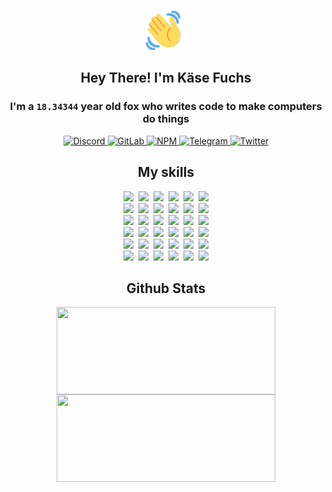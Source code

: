 <div><p align=center><img src=./resources/images/wave.gif width=64px height=64px></p><h2 align=center>Hey There! I'm Käse Fuchs</h2><h3 align=center>I'm a <code>18.34344</code> year old fox who writes code to make computers do things</h3><p align=center><a href=https://discord.com/users/507526681125322772><img alt=Discord src="https://img.shields.io/badge/Discord-5865F2?logo=discord&logoColor=white&style=flat-square#41727a3e6fb87b7820ddca55072713eb"> </a><a href=https://gitlab.com/kasefuchs><img alt=GitLab src="https://img.shields.io/badge/GitLab-330F63?logo=gitlab&logoColor=white&style=flat-square#41727a3e6fb87b7820ddca55072713eb"> </a><a href=https://npmjs.com/~kasefuchs><img alt=NPM src="https://img.shields.io/badge/NPM-CB3837?logo=npm&logoColor=white&style=flat-square#41727a3e6fb87b7820ddca55072713eb"> </a><a href=https://t.me/kasefuchs><img alt=Telegram src="https://img.shields.io/badge/Telegram-2CA5E0?logo=telegram&logoColor=white&style=flat-square#41727a3e6fb87b7820ddca55072713eb"> </a><a href=https://twitter.com/kasefuchs><img alt=Twitter src="https://img.shields.io/badge/Twitter-1DA1F2?logo=twitter&logoColor=white&style=flat-square#41727a3e6fb87b7820ddca55072713eb"></a></p><h2 align=center>My skills</h2><p align=center><a href=https://aws.amazon.com/ ><picture><source srcset="https://skillicons.dev/icons?i=aws&theme=dark#41727a3e6fb87b7820ddca55072713eb" media="(prefers-color-scheme: dark)"><source srcset="https://skillicons.dev/icons?i=aws&theme=light#41727a3e6fb87b7820ddca55072713eb" media="(prefers-color-scheme: light), (prefers-color-scheme: no-preference)"><img src="https://skillicons.dev/icons?i=aws&theme=light#41727a3e6fb87b7820ddca55072713eb"></picture></a>&nbsp;&nbsp;<a href=https://en.wikipedia.org/wiki/Bash_(Unix_shell)><picture><source srcset="https://skillicons.dev/icons?i=bash&theme=dark#41727a3e6fb87b7820ddca55072713eb" media="(prefers-color-scheme: dark)"><source srcset="https://skillicons.dev/icons?i=bash&theme=light#41727a3e6fb87b7820ddca55072713eb" media="(prefers-color-scheme: light), (prefers-color-scheme: no-preference)"><img src="https://skillicons.dev/icons?i=bash&theme=light#41727a3e6fb87b7820ddca55072713eb"></picture></a>&nbsp;&nbsp;<a href=https://discord.com/developers/docs><picture><source srcset="https://skillicons.dev/icons?i=bots&theme=dark#41727a3e6fb87b7820ddca55072713eb" media="(prefers-color-scheme: dark)"><source srcset="https://skillicons.dev/icons?i=bots&theme=light#41727a3e6fb87b7820ddca55072713eb" media="(prefers-color-scheme: light), (prefers-color-scheme: no-preference)"><img src="https://skillicons.dev/icons?i=bots&theme=light#41727a3e6fb87b7820ddca55072713eb"></picture></a>&nbsp;&nbsp;<a href=https://www.cloudflare.com/ ><picture><source srcset="https://skillicons.dev/icons?i=cloudflare&theme=dark#41727a3e6fb87b7820ddca55072713eb" media="(prefers-color-scheme: dark)"><source srcset="https://skillicons.dev/icons?i=cloudflare&theme=light#41727a3e6fb87b7820ddca55072713eb" media="(prefers-color-scheme: light), (prefers-color-scheme: no-preference)"><img src="https://skillicons.dev/icons?i=cloudflare&theme=light#41727a3e6fb87b7820ddca55072713eb"></picture></a>&nbsp;&nbsp;<a href=https://en.wikipedia.org/wiki/CSS><picture><source srcset="https://skillicons.dev/icons?i=css&theme=dark#41727a3e6fb87b7820ddca55072713eb" media="(prefers-color-scheme: dark)"><source srcset="https://skillicons.dev/icons?i=css&theme=light#41727a3e6fb87b7820ddca55072713eb" media="(prefers-color-scheme: light), (prefers-color-scheme: no-preference)"><img src="https://skillicons.dev/icons?i=css&theme=light#41727a3e6fb87b7820ddca55072713eb"></picture></a>&nbsp;&nbsp;<a href=https://www.docker.com/ ><picture><source srcset="https://skillicons.dev/icons?i=docker&theme=dark#41727a3e6fb87b7820ddca55072713eb" media="(prefers-color-scheme: dark)"><source srcset="https://skillicons.dev/icons?i=docker&theme=light#41727a3e6fb87b7820ddca55072713eb" media="(prefers-color-scheme: light), (prefers-color-scheme: no-preference)"><img src="https://skillicons.dev/icons?i=docker&theme=light#41727a3e6fb87b7820ddca55072713eb"></picture></a><br><a href=https://www.electronjs.org/ ><picture><source srcset="https://skillicons.dev/icons?i=electron&theme=dark#41727a3e6fb87b7820ddca55072713eb" media="(prefers-color-scheme: dark)"><source srcset="https://skillicons.dev/icons?i=electron&theme=light#41727a3e6fb87b7820ddca55072713eb" media="(prefers-color-scheme: light), (prefers-color-scheme: no-preference)"><img src="https://skillicons.dev/icons?i=electron&theme=light#41727a3e6fb87b7820ddca55072713eb"></picture></a>&nbsp;&nbsp;<a href=https://expressjs.com/ ><picture><source srcset="https://skillicons.dev/icons?i=express&theme=dark#41727a3e6fb87b7820ddca55072713eb" media="(prefers-color-scheme: dark)"><source srcset="https://skillicons.dev/icons?i=express&theme=light#41727a3e6fb87b7820ddca55072713eb" media="(prefers-color-scheme: light), (prefers-color-scheme: no-preference)"><img src="https://skillicons.dev/icons?i=express&theme=light#41727a3e6fb87b7820ddca55072713eb"></picture></a>&nbsp;&nbsp;<a href=https://www.figma.com/ ><picture><source srcset="https://skillicons.dev/icons?i=figma&theme=dark#41727a3e6fb87b7820ddca55072713eb" media="(prefers-color-scheme: dark)"><source srcset="https://skillicons.dev/icons?i=figma&theme=light#41727a3e6fb87b7820ddca55072713eb" media="(prefers-color-scheme: light), (prefers-color-scheme: no-preference)"><img src="https://skillicons.dev/icons?i=figma&theme=light#41727a3e6fb87b7820ddca55072713eb"></picture></a>&nbsp;&nbsp;<a href=https://firebase.google.com/ ><picture><source srcset="https://skillicons.dev/icons?i=firebase&theme=dark#41727a3e6fb87b7820ddca55072713eb" media="(prefers-color-scheme: dark)"><source srcset="https://skillicons.dev/icons?i=firebase&theme=light#41727a3e6fb87b7820ddca55072713eb" media="(prefers-color-scheme: light), (prefers-color-scheme: no-preference)"><img src="https://skillicons.dev/icons?i=firebase&theme=light#41727a3e6fb87b7820ddca55072713eb"></picture></a>&nbsp;&nbsp;<a href=https://flask.palletsprojects.com/ ><picture><source srcset="https://skillicons.dev/icons?i=flask&theme=dark#41727a3e6fb87b7820ddca55072713eb" media="(prefers-color-scheme: dark)"><source srcset="https://skillicons.dev/icons?i=flask&theme=light#41727a3e6fb87b7820ddca55072713eb" media="(prefers-color-scheme: light), (prefers-color-scheme: no-preference)"><img src="https://skillicons.dev/icons?i=flask&theme=light#41727a3e6fb87b7820ddca55072713eb"></picture></a>&nbsp;&nbsp;<a href=https://cloud.google.com/ ><picture><source srcset="https://skillicons.dev/icons?i=gcp&theme=dark#41727a3e6fb87b7820ddca55072713eb" media="(prefers-color-scheme: dark)"><source srcset="https://skillicons.dev/icons?i=gcp&theme=light#41727a3e6fb87b7820ddca55072713eb" media="(prefers-color-scheme: light), (prefers-color-scheme: no-preference)"><img src="https://skillicons.dev/icons?i=gcp&theme=light#41727a3e6fb87b7820ddca55072713eb"></picture></a><br><a href=https://git-scm.com/ ><picture><source srcset="https://skillicons.dev/icons?i=git&theme=dark#41727a3e6fb87b7820ddca55072713eb" media="(prefers-color-scheme: dark)"><source srcset="https://skillicons.dev/icons?i=git&theme=light#41727a3e6fb87b7820ddca55072713eb" media="(prefers-color-scheme: light), (prefers-color-scheme: no-preference)"><img src="https://skillicons.dev/icons?i=git&theme=light#41727a3e6fb87b7820ddca55072713eb"></picture></a>&nbsp;&nbsp;<a href=https://github.com/ ><picture><source srcset="https://skillicons.dev/icons?i=github&theme=dark#41727a3e6fb87b7820ddca55072713eb" media="(prefers-color-scheme: dark)"><source srcset="https://skillicons.dev/icons?i=github&theme=light#41727a3e6fb87b7820ddca55072713eb" media="(prefers-color-scheme: light), (prefers-color-scheme: no-preference)"><img src="https://skillicons.dev/icons?i=github&theme=light#41727a3e6fb87b7820ddca55072713eb"></picture></a>&nbsp;&nbsp;<a href=https://gitlab.com/ ><picture><source srcset="https://skillicons.dev/icons?i=gitlab&theme=dark#41727a3e6fb87b7820ddca55072713eb" media="(prefers-color-scheme: dark)"><source srcset="https://skillicons.dev/icons?i=gitlab&theme=light#41727a3e6fb87b7820ddca55072713eb" media="(prefers-color-scheme: light), (prefers-color-scheme: no-preference)"><img src="https://skillicons.dev/icons?i=gitlab&theme=light#41727a3e6fb87b7820ddca55072713eb"></picture></a>&nbsp;&nbsp;<a href=https://www.heroku.com/ ><picture><source srcset="https://skillicons.dev/icons?i=heroku&theme=dark#41727a3e6fb87b7820ddca55072713eb" media="(prefers-color-scheme: dark)"><source srcset="https://skillicons.dev/icons?i=heroku&theme=light#41727a3e6fb87b7820ddca55072713eb" media="(prefers-color-scheme: light), (prefers-color-scheme: no-preference)"><img src="https://skillicons.dev/icons?i=heroku&theme=light#41727a3e6fb87b7820ddca55072713eb"></picture></a>&nbsp;&nbsp;<a href=https://en.wikipedia.org/wiki/HTML><picture><source srcset="https://skillicons.dev/icons?i=html&theme=dark#41727a3e6fb87b7820ddca55072713eb" media="(prefers-color-scheme: dark)"><source srcset="https://skillicons.dev/icons?i=html&theme=light#41727a3e6fb87b7820ddca55072713eb" media="(prefers-color-scheme: light), (prefers-color-scheme: no-preference)"><img src="https://skillicons.dev/icons?i=html&theme=light#41727a3e6fb87b7820ddca55072713eb"></picture></a>&nbsp;&nbsp;<a href=https://en.wikipedia.org/wiki/JavaScript><picture><source srcset="https://skillicons.dev/icons?i=js&theme=dark#41727a3e6fb87b7820ddca55072713eb" media="(prefers-color-scheme: dark)"><source srcset="https://skillicons.dev/icons?i=js&theme=light#41727a3e6fb87b7820ddca55072713eb" media="(prefers-color-scheme: light), (prefers-color-scheme: no-preference)"><img src="https://skillicons.dev/icons?i=js&theme=light#41727a3e6fb87b7820ddca55072713eb"></picture></a><br><a href=https://en.wikipedia.org/wiki/Linux><picture><source srcset="https://skillicons.dev/icons?i=linux&theme=dark#41727a3e6fb87b7820ddca55072713eb" media="(prefers-color-scheme: dark)"><source srcset="https://skillicons.dev/icons?i=linux&theme=light#41727a3e6fb87b7820ddca55072713eb" media="(prefers-color-scheme: light), (prefers-color-scheme: no-preference)"><img src="https://skillicons.dev/icons?i=linux&theme=light#41727a3e6fb87b7820ddca55072713eb"></picture></a>&nbsp;&nbsp;<a href=https://mui.com/ ><picture><source srcset="https://skillicons.dev/icons?i=materialui&theme=dark#41727a3e6fb87b7820ddca55072713eb" media="(prefers-color-scheme: dark)"><source srcset="https://skillicons.dev/icons?i=materialui&theme=light#41727a3e6fb87b7820ddca55072713eb" media="(prefers-color-scheme: light), (prefers-color-scheme: no-preference)"><img src="https://skillicons.dev/icons?i=materialui&theme=light#41727a3e6fb87b7820ddca55072713eb"></picture></a>&nbsp;&nbsp;<a href=https://en.wikipedia.org/wiki/Markdown><picture><source srcset="https://skillicons.dev/icons?i=md&theme=dark#41727a3e6fb87b7820ddca55072713eb" media="(prefers-color-scheme: dark)"><source srcset="https://skillicons.dev/icons?i=md&theme=light#41727a3e6fb87b7820ddca55072713eb" media="(prefers-color-scheme: light), (prefers-color-scheme: no-preference)"><img src="https://skillicons.dev/icons?i=md&theme=light#41727a3e6fb87b7820ddca55072713eb"></picture></a>&nbsp;&nbsp;<a href=https://www.mongodb.com/ ><picture><source srcset="https://skillicons.dev/icons?i=mongodb&theme=dark#41727a3e6fb87b7820ddca55072713eb" media="(prefers-color-scheme: dark)"><source srcset="https://skillicons.dev/icons?i=mongodb&theme=light#41727a3e6fb87b7820ddca55072713eb" media="(prefers-color-scheme: light), (prefers-color-scheme: no-preference)"><img src="https://skillicons.dev/icons?i=mongodb&theme=light#41727a3e6fb87b7820ddca55072713eb"></picture></a>&nbsp;&nbsp;<a href=https://www.mysql.com/ ><picture><source srcset="https://skillicons.dev/icons?i=mysql&theme=dark#41727a3e6fb87b7820ddca55072713eb" media="(prefers-color-scheme: dark)"><source srcset="https://skillicons.dev/icons?i=mysql&theme=light#41727a3e6fb87b7820ddca55072713eb" media="(prefers-color-scheme: light), (prefers-color-scheme: no-preference)"><img src="https://skillicons.dev/icons?i=mysql&theme=light#41727a3e6fb87b7820ddca55072713eb"></picture></a>&nbsp;&nbsp;<a href=https://nextjs.org/ ><picture><source srcset="https://skillicons.dev/icons?i=nextjs&theme=dark#41727a3e6fb87b7820ddca55072713eb" media="(prefers-color-scheme: dark)"><source srcset="https://skillicons.dev/icons?i=nextjs&theme=light#41727a3e6fb87b7820ddca55072713eb" media="(prefers-color-scheme: light), (prefers-color-scheme: no-preference)"><img src="https://skillicons.dev/icons?i=nextjs&theme=light#41727a3e6fb87b7820ddca55072713eb"></picture></a><br><a href=https://nodejs.org/en/ ><picture><source srcset="https://skillicons.dev/icons?i=nodejs&theme=dark#41727a3e6fb87b7820ddca55072713eb" media="(prefers-color-scheme: dark)"><source srcset="https://skillicons.dev/icons?i=nodejs&theme=light#41727a3e6fb87b7820ddca55072713eb" media="(prefers-color-scheme: light), (prefers-color-scheme: no-preference)"><img src="https://skillicons.dev/icons?i=nodejs&theme=light#41727a3e6fb87b7820ddca55072713eb"></picture></a>&nbsp;&nbsp;<a href=https://www.postgresql.org/ ><picture><source srcset="https://skillicons.dev/icons?i=postgres&theme=dark#41727a3e6fb87b7820ddca55072713eb" media="(prefers-color-scheme: dark)"><source srcset="https://skillicons.dev/icons?i=postgres&theme=light#41727a3e6fb87b7820ddca55072713eb" media="(prefers-color-scheme: light), (prefers-color-scheme: no-preference)"><img src="https://skillicons.dev/icons?i=postgres&theme=light#41727a3e6fb87b7820ddca55072713eb"></picture></a>&nbsp;&nbsp;<a href=https://learn.microsoft.com/en-us/powershell/ ><picture><source srcset="https://skillicons.dev/icons?i=powershell&theme=dark#41727a3e6fb87b7820ddca55072713eb" media="(prefers-color-scheme: dark)"><source srcset="https://skillicons.dev/icons?i=powershell&theme=light#41727a3e6fb87b7820ddca55072713eb" media="(prefers-color-scheme: light), (prefers-color-scheme: no-preference)"><img src="https://skillicons.dev/icons?i=powershell&theme=light#41727a3e6fb87b7820ddca55072713eb"></picture></a>&nbsp;&nbsp;<a href=https://www.python.org/ ><picture><source srcset="https://skillicons.dev/icons?i=py&theme=dark#41727a3e6fb87b7820ddca55072713eb" media="(prefers-color-scheme: dark)"><source srcset="https://skillicons.dev/icons?i=py&theme=light#41727a3e6fb87b7820ddca55072713eb" media="(prefers-color-scheme: light), (prefers-color-scheme: no-preference)"><img src="https://skillicons.dev/icons?i=py&theme=light#41727a3e6fb87b7820ddca55072713eb"></picture></a>&nbsp;&nbsp;<a href=https://www.raspberrypi.org/ ><picture><source srcset="https://skillicons.dev/icons?i=raspberrypi&theme=dark#41727a3e6fb87b7820ddca55072713eb" media="(prefers-color-scheme: dark)"><source srcset="https://skillicons.dev/icons?i=raspberrypi&theme=light#41727a3e6fb87b7820ddca55072713eb" media="(prefers-color-scheme: light), (prefers-color-scheme: no-preference)"><img src="https://skillicons.dev/icons?i=raspberrypi&theme=light#41727a3e6fb87b7820ddca55072713eb"></picture></a>&nbsp;&nbsp;<a href=https://reactjs.org/ ><picture><source srcset="https://skillicons.dev/icons?i=react&theme=dark#41727a3e6fb87b7820ddca55072713eb" media="(prefers-color-scheme: dark)"><source srcset="https://skillicons.dev/icons?i=react&theme=light#41727a3e6fb87b7820ddca55072713eb" media="(prefers-color-scheme: light), (prefers-color-scheme: no-preference)"><img src="https://skillicons.dev/icons?i=react&theme=light#41727a3e6fb87b7820ddca55072713eb"></picture></a><br><a href=https://redux.js.org/ ><picture><source srcset="https://skillicons.dev/icons?i=redux&theme=dark#41727a3e6fb87b7820ddca55072713eb" media="(prefers-color-scheme: dark)"><source srcset="https://skillicons.dev/icons?i=redux&theme=light#41727a3e6fb87b7820ddca55072713eb" media="(prefers-color-scheme: light), (prefers-color-scheme: no-preference)"><img src="https://skillicons.dev/icons?i=redux&theme=light#41727a3e6fb87b7820ddca55072713eb"></picture></a>&nbsp;&nbsp;<a href=https://en.wikipedia.org/wiki/Regular_expression><picture><source srcset="https://skillicons.dev/icons?i=regex&theme=dark#41727a3e6fb87b7820ddca55072713eb" media="(prefers-color-scheme: dark)"><source srcset="https://skillicons.dev/icons?i=regex&theme=light#41727a3e6fb87b7820ddca55072713eb" media="(prefers-color-scheme: light), (prefers-color-scheme: no-preference)"><img src="https://skillicons.dev/icons?i=regex&theme=light#41727a3e6fb87b7820ddca55072713eb"></picture></a>&nbsp;&nbsp;<a href=https://en.wikipedia.org/wiki/Sass_(stylesheet_language)><picture><source srcset="https://skillicons.dev/icons?i=sass&theme=dark#41727a3e6fb87b7820ddca55072713eb" media="(prefers-color-scheme: dark)"><source srcset="https://skillicons.dev/icons?i=sass&theme=light#41727a3e6fb87b7820ddca55072713eb" media="(prefers-color-scheme: light), (prefers-color-scheme: no-preference)"><img src="https://skillicons.dev/icons?i=sass&theme=light#41727a3e6fb87b7820ddca55072713eb"></picture></a>&nbsp;&nbsp;<a href=https://www.typescriptlang.org/ ><picture><source srcset="https://skillicons.dev/icons?i=ts&theme=dark#41727a3e6fb87b7820ddca55072713eb" media="(prefers-color-scheme: dark)"><source srcset="https://skillicons.dev/icons?i=ts&theme=light#41727a3e6fb87b7820ddca55072713eb" media="(prefers-color-scheme: light), (prefers-color-scheme: no-preference)"><img src="https://skillicons.dev/icons?i=ts&theme=light#41727a3e6fb87b7820ddca55072713eb"></picture></a>&nbsp;&nbsp;<a href=https://unity.com/ ><picture><source srcset="https://skillicons.dev/icons?i=unity&theme=dark#41727a3e6fb87b7820ddca55072713eb" media="(prefers-color-scheme: dark)"><source srcset="https://skillicons.dev/icons?i=unity&theme=light#41727a3e6fb87b7820ddca55072713eb" media="(prefers-color-scheme: light), (prefers-color-scheme: no-preference)"><img src="https://skillicons.dev/icons?i=unity&theme=light#41727a3e6fb87b7820ddca55072713eb"></picture></a>&nbsp;&nbsp;<a href=https://workers.cloudflare.com/ ><picture><source srcset="https://skillicons.dev/icons?i=workers&theme=dark#41727a3e6fb87b7820ddca55072713eb" media="(prefers-color-scheme: dark)"><source srcset="https://skillicons.dev/icons?i=workers&theme=light#41727a3e6fb87b7820ddca55072713eb" media="(prefers-color-scheme: light), (prefers-color-scheme: no-preference)"><img src="https://skillicons.dev/icons?i=workers&theme=light#41727a3e6fb87b7820ddca55072713eb"></picture></a><br></p><h2 align=center>Github Stats</h2><p align=center><picture><source srcset="https://github-readme-stats-kasefuchs.vercel.app/api/?count_private=true&hide_border=true&hide_rank=true&line_height=20&hide_title=true&username=Kasefuchs&theme=dark#41727a3e6fb87b7820ddca55072713eb" media="(prefers-color-scheme: dark)"><source srcset="https://github-readme-stats-kasefuchs.vercel.app/api/?count_private=true&hide_border=true&hide_rank=true&line_height=20&hide_title=true&username=Kasefuchs&theme=light#41727a3e6fb87b7820ddca55072713eb" media="(prefers-color-scheme: light), (prefers-color-scheme: no-preference)"><img align=middle width=350 height=140 src="https://github-readme-stats-kasefuchs.vercel.app/api/?count_private=true&hide_border=true&hide_rank=true&line_height=20&hide_title=true&username=Kasefuchs&theme=light#41727a3e6fb87b7820ddca55072713eb"></picture><picture><source srcset="https://github-readme-stats-kasefuchs.vercel.app/api/top-langs/?count_private=true&hide_border=true&layout=compact&username=Kasefuchs&theme=dark#41727a3e6fb87b7820ddca55072713eb" media="(prefers-color-scheme: dark)"><source srcset="https://github-readme-stats-kasefuchs.vercel.app/api/top-langs/?count_private=true&hide_border=true&layout=compact&username=Kasefuchs&theme=light#41727a3e6fb87b7820ddca55072713eb" media="(prefers-color-scheme: light), (prefers-color-scheme: no-preference)"><img align=middle width=350 height=140 src="https://github-readme-stats-kasefuchs.vercel.app/api/top-langs/?count_private=true&hide_border=true&layout=compact&username=Kasefuchs&theme=light#41727a3e6fb87b7820ddca55072713eb"></picture></p><img src="https://hit.yhype.me/github/profile?user_id=64592097#41727a3e6fb87b7820ddca55072713eb" alt=""></div>